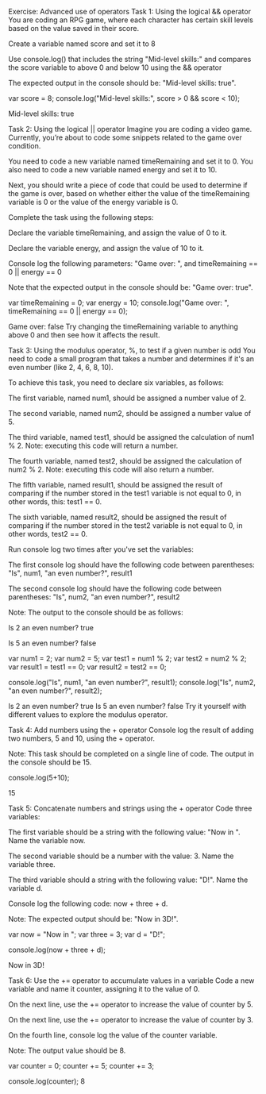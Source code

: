 Exercise: Advanced use of operators
Task 1: Using the logical && operator
You are coding an RPG game, where each character has certain skill levels based on the value saved in their score.

Create a variable named  score and set it to  8

Use console.log() that includes the string "Mid-level skills:" and compares the score variable to above 0 and below 10 using the && operator

The expected output in the console should be: "Mid-level skills: true".

var score = 8;
console.log("Mid-level skills:", score > 0 && score < 10);

Mid-level skills: true

Task 2: Using the logical || operator
Imagine you are coding a video game. Currently, you’re about to code some snippets related to the game over condition.

You need to code a new variable named timeRemaining and set it to 0. You also need to code a new variable named energy and set it to 10.

Next, you should write a piece of code that could be used to determine if the game is over, based on whether either the value of the timeRemaining variable is 0 or the value of the energy variable is 0.

Complete the task using the following steps:

Declare the variable timeRemaining, and assign the value of 0 to it.

Declare the variable energy, and assign the value of 10 to it.

Console log the following parameters: "Game over: ", and timeRemaining == 0 || energy == 0

Note that the expected output in the console should be: "Game over: true".

var timeRemaining = 0;
var energy = 10;
console.log("Game over: ", timeRemaining == 0 || energy == 0);

Game over:  false
Try changing the timeRemaining variable to anything above 0 and then see how it affects the result.

Task 3: Using the modulus operator, %, to test if a given number is odd
You need to code a small program that takes a number and determines if it's an even number (like 2, 4, 6, 8, 10).

To achieve this task, you need to declare six variables, as follows:

The first variable, named num1,  should be assigned a number value of 2.

The second variable, named num2, should be assigned a number value of 5.

The third variable, named test1, should be assigned the calculation of num1 % 2. Note: executing this code will return a number.

The fourth variable, named test2, should be assigned the calculation of num2 % 2. Note: executing this code will also return a number.

The fifth variable, named result1, should be assigned the result of comparing if the number stored in the test1 variable is not equal to 0, in other words, this: test1 == 0.

The sixth variable, named result2, should be assigned the result of comparing if the number stored in the test2 variable is not equal to 0, in other words, test2 == 0.

Run console log two times after you've set the variables:

The first console log should have the following code between parentheses: "Is", num1, "an even number?", result1

The second console log should have the following code between parentheses: "Is", num2, "an even number?", result2

Note: The output to the console should be as follows:

Is 2 an even number? true

Is 5 an even number? false

var num1 = 2;
var num2 = 5;
var test1 = num1 % 2;
var test2 = num2 % 2;
var result1 = test1 == 0;
var result2 = test2 == 0;

console.log("Is", num1, "an even number?", result1);
console.log("Is", num2, "an even number?", result2);

Is 2 an even number? true
Is 5 an even number? false
Try it yourself with different values to explore the modulus operator.

Task 4: Add numbers using the + operator
Console log the result of adding two numbers, 5 and 10, using the + operator.

Note: This task should be completed on a single line of code. The output in the console should be 15.

console.log(5+10);

15

Task 5: Concatenate numbers and strings using the + operator
Code three variables:

The first variable should be a string with the following value: "Now in ". Name the variable now.

The second variable should be a number with the value: 3. Name the variable three.

The third variable should a string with the following value: "D!". Name the variable d.

Console log the following code: now + three + d.

Note: The expected output should be: "Now in 3D!".

var now = "Now in ";
var three = 3;
var d = "D!";

console.log(now + three + d);

Now in 3D!

Task 6: Use the += operator to accumulate values in a variable
Code a new variable and name it counter, assigning it to the value of 0.

On the next line, use the += operator to increase the value of counter by 5.

On the next line, use the += operator to increase the value of counter by 3.

On the fourth line, console log the value of the counter variable.

Note: The output value should be 8.

var counter = 0;
counter += 5;
counter += 3;

console.log(counter);
8
